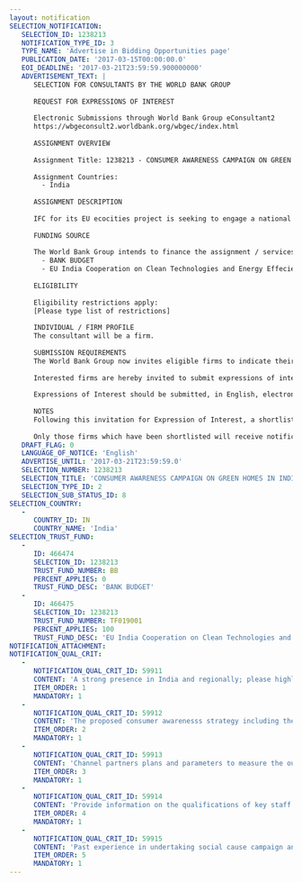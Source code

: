 ```yaml
---
layout: notification
SELECTION_NOTIFICATION: 
   SELECTION_ID: 1238213
   NOTIFICATION_TYPE_ID: 3
   TYPE_NAME: 'Advertise in Bidding Opportunities page'
   PUBLICATION_DATE: '2017-03-15T00:00:00.0'
   EOI_DEADLINE: '2017-03-21T23:59:59.900000000'
   ADVERTISEMENT_TEXT: |
      SELECTION FOR CONSULTANTS BY THE WORLD BANK GROUP
      
      REQUEST FOR EXPRESSIONS OF INTEREST
      
      Electronic Submissions through World Bank Group eConsultant2
      https://wbgeconsult2.worldbank.org/wbgec/index.html
      
      ASSIGNMENT OVERVIEW
      
      Assignment Title: 1238213 - CONSUMER AWARENESS CAMPAIGN ON GREEN HOMES IN INDIA
      
      Assignment Countries:
        - India
      
      ASSIGNMENT DESCRIPTION
      
      IFC for its EU ecocities project is seeking to engage a national media channel partner with strong regional presence in India to under a mass campaign to raise consumer awareness on sustainable housing. The channel partner would need develop a campaign using multi media platforms and on ground activation. The proposed campaign will commence this year and will be for 6-8 months in duration.
      
      FUNDING SOURCE
      
      The World Bank Group intends to finance the assignment / services described below under the following:
        - BANK BUDGET
        - EU India Cooperation on Clean Technologies and Energy Effeciencies for Eco-Cities Trust Fund
      
      ELIGIBILITY
      
      Eligibility restrictions apply:
      [Please type list of restrictions]
      
      INDIVIDUAL / FIRM PROFILE
      The consultant will be a firm. 
      
      SUBMISSION REQUIREMENTS
      The World Bank Group now invites eligible firms to indicate their interest in providing the services.  Interested firms must provide information indicating that they are qualified to perform the services (brochures, description of similar assignments, experience in similar conditions, availability of appropriate skills among staff, etc. for firms; CV and cover letter for individuals).  Please note that the total size of all attachments should be less than 5MB.  Consultants may associate to enhance their qualifications.
      
      Interested firms are hereby invited to submit expressions of interest.
      
      Expressions of Interest should be submitted, in English, electronically through World Bank Group eConsultant2 (https://wbgeconsult2.worldbank.org/wbgec/index.html)
      
      NOTES
      Following this invitation for Expression of Interest, a shortlist of qualified firms will be formally invited to submit proposals. Shortlisting and selection will be subject to the availability of funding.
      
      Only those firms which have been shortlisted will receive notification. No debrief will be provided to firms which have not been shortlisted.
   DRAFT_FLAG: 0
   LANGUAGE_OF_NOTICE: 'English'
   ADVERTISE_UNTIL: '2017-03-21T23:59:59.0'
   SELECTION_NUMBER: 1238213
   SELECTION_TITLE: 'CONSUMER AWARENESS CAMPAIGN ON GREEN HOMES IN INDIA'
   SELECTION_TYPE_ID: 2
   SELECTION_SUB_STATUS_ID: 8
SELECTION_COUNTRY: 
   - 
      COUNTRY_ID: IN
      COUNTRY_NAME: 'India'
SELECTION_TRUST_FUND: 
   - 
      ID: 466474
      SELECTION_ID: 1238213
      TRUST_FUND_NUMBER: BB
      PERCENT_APPLIES: 0
      TRUST_FUND_DESC: 'BANK BUDGET'
   - 
      ID: 466475
      SELECTION_ID: 1238213
      TRUST_FUND_NUMBER: TF019001
      PERCENT_APPLIES: 100
      TRUST_FUND_DESC: 'EU India Cooperation on Clean Technologies and Energy Effeciencies for Eco-Cities Trust Fund'
NOTIFICATION_ATTACHMENT: 
NOTIFICATION_QUAL_CRIT: 
   - 
      NOTIFICATION_QUAL_CRIT_ID: 59911
      CONTENT: 'A strong presence in India and regionally; please highlight resumes of key personnels that will lead the campaign'
      ITEM_ORDER: 1
      MANDATORY: 1
   - 
      NOTIFICATION_QUAL_CRIT_ID: 59912
      CONTENT: 'The proposed consumer awarenesss strategy including the mix of mediums including on-ground activation and the methods used in raising consumer awareness'
      ITEM_ORDER: 2
      MANDATORY: 1
   - 
      NOTIFICATION_QUAL_CRIT_ID: 59913
      CONTENT: 'Channel partners plans and parameters to measure the outcome of the campaign'
      ITEM_ORDER: 3
      MANDATORY: 1
   - 
      NOTIFICATION_QUAL_CRIT_ID: 59914
      CONTENT: 'Provide information on the qualifications of key staff.'
      ITEM_ORDER: 4
      MANDATORY: 1
   - 
      NOTIFICATION_QUAL_CRIT_ID: 59915
      CONTENT: 'Past experience in undertaking social cause campaign and its success'
      ITEM_ORDER: 5
      MANDATORY: 1
---
```

